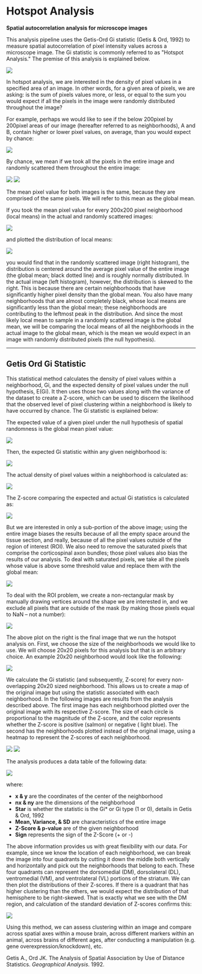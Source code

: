 # Hotspot Analysis
**Spatial autocorrelation analysis for microscope images**

This analysis pipeline uses the Getis-Ord Gi statistic (Getis & Ord, 1992) to measure spatial autocorrelation of pixel intensity values across a microscope image. The Gi statistic is commonly referred to as "Hotspot Analysis." The premise of this analysis is explained below.

![](HotspotImages/ImageAsMatrix.png)

In hotspot analysis, we are interested in the density of pixel values in a specified area of an image. In
other words, for a given area of pixels, we are asking: is the sum of pixels values more, or less, or equal to the
sum you would expect if all the pixels in the image were randomly distributed throughout the image?

For example, perhaps we would like to see if the below 200pixel by 200pixel areas of our image
(hereafter referred to as neighborhoods), A and B, contain higher or lower pixel values, on average, than you
would expect by chance:

![](HotspotImages/ImageNeighborhoods.png)

By chance, we mean if we took all the pixels in the entire image and randomly scattered them
throughout the entire image:

![](HotspotImages/OriginalPixels.png)
![](HotspotImages/RandomPixels.png)

The mean pixel value for both images is the same, because they are comprised of the same pixels. We
will refer to this mean as the global mean.

If you took the mean pixel value for every 200x200 pixel neighborhood (local means) in the actual and
randomly scattered images:

![](HotspotImages/LocalMeans.png)

and plotted the distribution of local means:

![](HotspotImages/NeighborhoodDistribution.png)

you would find that in the randomly scattered image (right histogram), the distribution is centered around the
average pixel value of the entire image (the global mean; black dotted line) and is roughly normally distributed.
In the actual image (left histogram), however, the distribution is skewed to the right. This is because there are
certain neighborhoods that have significantly higher pixel density than the global mean. You also have many
neighborhoods that are almost completely black, whose local means are significantly less than the global mean;
these neighborhoods are contributing to the leftmost peak in the distribution. And since the most likely local
mean to sample in a randomly scattered image is the global mean, we will be comparing the local means of all
the neighborhoods in the actual image to the global mean, which is the mean we would expect in an image with
randomly distributed pixels (the null hypothesis).

------------------------------

## Getis Ord Gi Statistic

This statistical method calculates the density of pixel values within a neighborhood, Gi, and the expected
density of pixel values under the null hypothesis, E(Gi). It then uses those two values along with the variance of
the dataset to create a Z-score, which can be used to discern the likelihood that the observed level of pixel
clustering within a neighborhood is likely to have occurred by chance. The Gi statistic is explained below:

The expected value of a given pixel under the null hypothesis of spatial randomness is the global mean
pixel value:

![](HotspotImages/ExpectedX.png)

Then, the expected Gi statistic within any given neighborhood is:

![](HotspotImages/ExpectedGi.png)

The actual density of pixel values within a neighborhood is calculated as:

![](HotspotImages/Gi.png)

The Z-score comparing the expected and actual Gi statistics is calculated as:

![](HotspotImages/Zi.png)

But we are interested in only a sub-portion of the above image; using the entire image biases the results because
of all the empty space around the tissue section, and really, because of all the pixel values outside of the region
of interest (ROI). We also need to remove the saturated pixels that comprise the corticospinal axon bundles;
those pixel values also bias the results of our analysis. To deal with saturated pixels, we take all the pixels
whose value is above some threshold value and replace them with the global mean:

![](HotspotImages/RemovePTAxons.png)

To deal with the ROI problem, we create a non-rectangular mask by manually drawing vertices around
the shape we are interested in, and we exclude all pixels that are outside of the mask (by making those pixels
equal to NaN – not a number):

![](HotspotImages/DrawROI.png)

The above plot on the right is the final image that we run the hotspot analysis on. First, we choose
the size of the neighborhoods we would like to use. We will choose 20x20 pixels for this analysis but that is an
arbitrary choice. An example 20x20 neighborhood would look like the following:

![](HotspotImages/ExampleNeighborhood.png)

We calculate the Gi statistic (and subsequently, Z-score) for every non-overlapping 20x20 sized
neighborhood. This allows us to create a map of the original image but using the statistic associated with each
neighborhood. In the following images are results from the analysis described above. The first image has each
neighborhood plotted over the original image with its respective Z-score. The size of each circle is proportional
to the magnitude of the Z-score, and the color represents whether the Z-score is positive (salmon) or negative (
light blue). The second has the neighborhoods plotted instead of the original image, using a heatmap to
represent the Z-scores of each neighborhood.

![](HotspotImages/GStatPlot.png)
![](HotspotImages/HeatmapPlot.png)

The analysis produces a data table of the following data:

![](HotspotImages/ExampleDF.png)

where:
- **x & y** are the coordinates of the center of the neighborhood
- **nx & ny** are the dimensions of the neighborhood
- **Star** is whether the statistic is the Gi* or Gi type (1 or 0), details in Getis & Ord, 1992
- **Mean, Variance, & SD** are characteristics of the entire image
- **Z-Score & p-value** are of the given neighborhood
- **Sign** represents the sign of the Z-Score (+ or -)

The above information provides us with great flexibility with our data. For example, since we know the
location of each neighborhood, we can break the image into four quadrants by cutting it down the middle both
vertically and horizontally and pick out the neighborhoods that belong to each. These four quadrants can
represent the dorsomedial (DM), dorsolateral (DL), ventromedial (VM), and ventrolateral (VL) portions of the
striatum. We can then plot the distributions of their Z-scores. If there is a quadrant that has higher clustering
than the others, we would expect the distribution of that hemisphere to be right-skewed. That is exactly what we
see with the DM region, and calculation of the standard deviation of Z-scores confirms this:

![](HotspotImages/QuadrantPlot.png)

Using this method, we can assess clustering within an image and compare across spatial axes within a
mouse brain, across different markers within an animal, across brains of different ages, after conducting a
manipulation (e.g. gene overexpression/knockdown), etc.






Getis A., Ord JK. The Analysis of Spatial Association by Use of Distance Statistics. *Geographical Analysis*. 1992.
